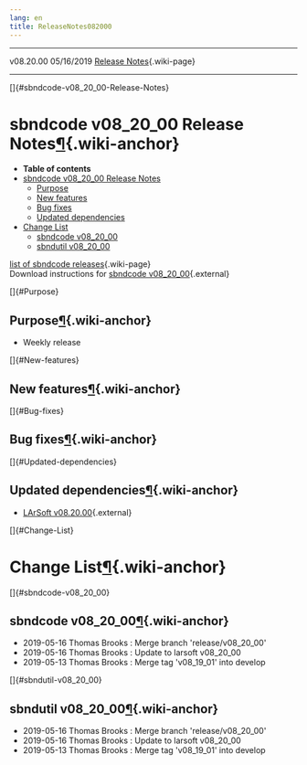 ```yaml
---
lang: en
title: ReleaseNotes082000
---
```


  ----------- ------------ -- -- ------------------------------------------------------
  v08.20.00   05/16/2019         [Release Notes](ReleaseNotes082000.html){.wiki-page}
  ----------- ------------ -- -- ------------------------------------------------------

[]{#sbndcode-v08_20_00-Release-Notes}

sbndcode v08\_20\_00 Release Notes[¶](#sbndcode-v08_20_00-Release-Notes){.wiki-anchor}
======================================================================================

-   **Table of contents**
-   [sbndcode v08\_20\_00 Release
    Notes](#sbndcode-v08_20_00-Release-Notes)
    -   [Purpose](#Purpose)
    -   [New features](#New-features)
    -   [Bug fixes](#Bug-fixes)
    -   [Updated dependencies](#Updated-dependencies)
-   [Change List](#Change-List)
    -   [sbndcode v08\_20\_00](#sbndcode-v08_20_00)
    -   [sbndutil v08\_20\_00](#sbndutil-v08_20_00)

[list of sbndcode
releases](List_of_SBND_code_releases.html){.wiki-page}\
Download instructions for [sbndcode
v08\_20\_00](http://scisoft.fnal.gov/scisoft/bundles/sbnd/v08_20_00/sbndcode-v08_20_00.html){.external}

[]{#Purpose}

Purpose[¶](#Purpose){.wiki-anchor}
----------------------------------

-   Weekly release

[]{#New-features}

New features[¶](#New-features){.wiki-anchor}
--------------------------------------------

[]{#Bug-fixes}

Bug fixes[¶](#Bug-fixes){.wiki-anchor}
--------------------------------------

[]{#Updated-dependencies}

Updated dependencies[¶](#Updated-dependencies){.wiki-anchor}
------------------------------------------------------------

-   [LArSoft
    v08.20.00](https://cdcvs.fnal.gov/redmine/projects/larsoft/wiki/ReleaseNotes082000){.external}

[]{#Change-List}

Change List[¶](#Change-List){.wiki-anchor}
==========================================

[]{#sbndcode-v08_20_00}

sbndcode v08\_20\_00[¶](#sbndcode-v08_20_00){.wiki-anchor}
----------------------------------------------------------

-   2019-05-16 Thomas Brooks : Merge branch \'release/v08\_20\_00\'
-   2019-05-16 Thomas Brooks : Update to larsoft v08\_20\_00
-   2019-05-13 Thomas Brooks : Merge tag \'v08\_19\_01\' into develop

[]{#sbndutil-v08_20_00}

sbndutil v08\_20\_00[¶](#sbndutil-v08_20_00){.wiki-anchor}
----------------------------------------------------------

-   2019-05-16 Thomas Brooks : Merge branch \'release/v08\_20\_00\'
-   2019-05-16 Thomas Brooks : Update to larsoft v08\_20\_00
-   2019-05-13 Thomas Brooks : Merge tag \'v08\_19\_01\' into develop
